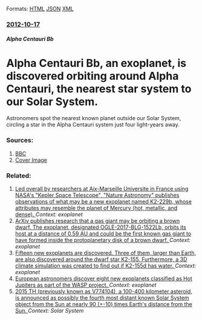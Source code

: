 
Formats: [HTML](/news/2012/10/17/alpha-centauri-bb-an-exoplanet-is-discovered-orbiting-around-alpha-centauri-the-nearest-star-system-to-our-solar-system.html)  [JSON](/news/2012/10/17/alpha-centauri-bb-an-exoplanet-is-discovered-orbiting-around-alpha-centauri-the-nearest-star-system-to-our-solar-system.json)  [XML](/news/2012/10/17/alpha-centauri-bb-an-exoplanet-is-discovered-orbiting-around-alpha-centauri-the-nearest-star-system-to-our-solar-system.xml)  

### [2012-10-17](/news/2012/10/17/index.md)

##### Alpha Centauri Bb
# Alpha Centauri Bb, an exoplanet, is discovered orbiting around Alpha Centauri, the nearest star system to our Solar System. 

Astronomers spot the nearest known planet outside our Solar System, circling a star in the Alpha Centauri system just four light-years away.


### Sources:

1. [BBC](http://www.bbc.co.uk/news/science-environment-19959531)
1. [Cover Image](http://ichef.bbci.co.uk/news/1024/media/images/63512000/jpg/_63512512_eso1241a.jpg)

### Related:

1. [Led overall by researchers at Aix-Marseille Universite in France using NASA's "Kepler Space Telescope", "Nature Astronomy" publishes observations of what may be a new exoplanet named K2-229b, whose attributes may resemble the planet of Mercury (hot, metallic, and dense). ](/news/2018/03/27/led-overall-by-researchers-at-aix-marseille-universita-c-in-france-using-nasa-s-kepler-space-telescope-nature-astronomy-publishes-observ.md) _Context: exoplanet_
2. [ArXiv publishes research that a gas giant may be orbiting a brown dwarf. The exoplanet, designated OGLE-2017-BLG-1522Lb, orbits its host at a distance of 0.59 AU and could be the first known gas giant to have formed inside the protoplanetary disk of a brown dwarf. ](/news/2018/03/26/arxiv-publishes-research-that-a-gas-giant-may-be-orbiting-a-brown-dwarf-the-exoplanet-designated-ogle-2017-blg-1522lb-orbits-its-host-at.md) _Context: exoplanet_
3. [Fifteen new exoplanets are discovered. Three of them, larger than Earth, are also discovered around the dwarf star K2-155. Furthermore, a 3D climate simulation was created to find out if K2-155d has water. ](/news/2018/03/21/fifteen-new-exoplanets-are-discovered-three-of-them-larger-than-earth-are-also-discovered-around-the-dwarf-star-k2-155-furthermore-a-3d.md) _Context: exoplanet_
4. [European astronomers discover eight new exoplanets classified as Hot Jupiters as part of the WASP project. ](/news/2018/03/16/european-astronomers-discover-eight-new-exoplanets-classified-as-hot-jupiters-as-part-of-the-wasp-project.md) _Context: exoplanet_
5. [2015 TH (previously known as V774104), a 100-400 kilometer asteroid, is announced as possibly the fourth most distant known Solar System object from the Sun at nearly 90 (+-10) times Earth's distance from the Sun. ](/news/2018/03/13/2015-th-previously-known-as-v774104-a-100a400-kilometer-asteroid-is-announced-as-possibly-the-fourth-most-distant-known-solar-system-o.md) _Context: Solar System_
